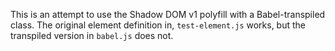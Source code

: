 This is an attempt to use the Shadow DOM v1 polyfill with a Babel-transpiled
class. The original element definition in, `test-element.js` works, but the
transpiled version in `babel.js` does not.
